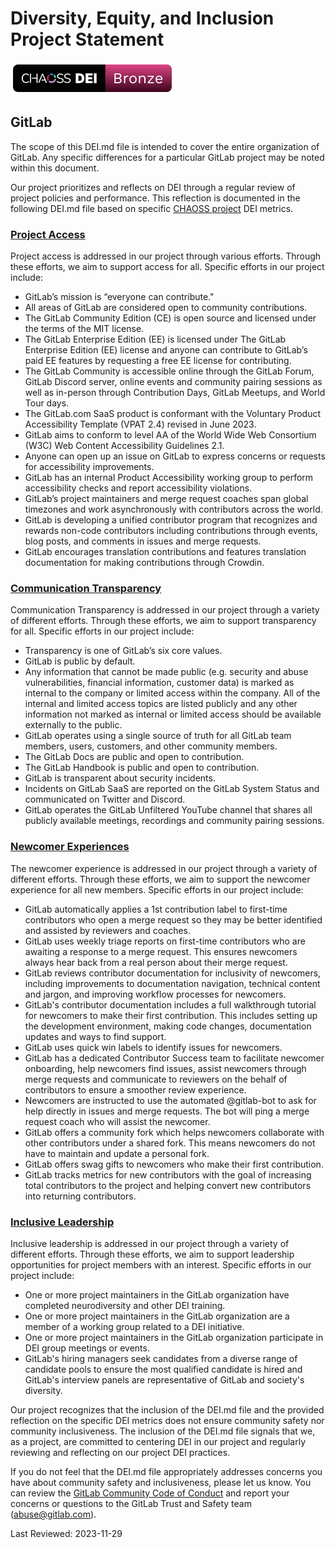 # Diversity, Equity, and Inclusion Project Statement

<!---
The DEI.md file was originally created in the CHAOSS project. This comment provides attribution of that work as defined under the MIT license.
-->

<!---
Please use the DEI.md Guide at https://github.com/badging/ProjectBadging/blob/main/Guide.DEI.md when creating your DEI.md file
-->

![DEI Bronze Badge](/public/dei-bronze-badge.svg)

## GitLab

The scope of this DEI.md file is intended to cover the entire organization of GitLab. Any specific differences for a particular GitLab project may be noted within this document.

Our project prioritizes and reflects on DEI through a regular review of project policies and performance. This reflection is documented in the following DEI.md file based on specific [CHAOSS project](https://chaoss.community) DEI metrics.

### [Project Access](https://chaoss.community/?p=4953)

Project access is addressed in our project through various efforts. Through these efforts, we aim to support access for all. Specific efforts in our project include:

- GitLab’s mission is “everyone can contribute."
- All areas of GitLab are considered open to community contributions.
- The GitLab Community Edition (CE) is open source and licensed under the terms of the MIT license.
- The GitLab Enterprise Edition (EE) is licensed under The GitLab Enterprise Edition (EE) license and anyone can contribute to GitLab’s paid EE features by requesting a free EE license for contributing.
- The GitLab Community is accessible online through the GitLab Forum, GitLab Discord server, online events and community pairing sessions as well as in-person through Contribution Days, GitLab Meetups, and World Tour days.
- The GitLab.com SaaS product is conformant with the Voluntary Product Accessibility Template (VPAT 2.4) revised in June 2023.
- GitLab aims to conform to level AA of the World Wide Web Consortium (W3C) Web Content Accessibility Guidelines 2.1.
- Anyone can open up an issue on GitLab to express concerns or requests for accessibility improvements.
- GitLab has an internal Product Accessibility working group to perform accessibility checks and report accessibility violations.
- GitLab’s project maintainers and merge request coaches span global timezones and work asynchronously with contributors across the world.
- GitLab is developing a unified contributor program that recognizes and rewards non-code contributors including contributions through events, blog posts, and comments in issues and merge requests.
- GitLab encourages translation contributions and features translation documentation for making contributions through Crowdin.

### [Communication Transparency](https://chaoss.community/?p=4957)

Communication Transparency is addressed in our project through a variety of different efforts. Through these efforts, we aim to support transparency for all. Specific efforts in our project include:

- Transparency is one of GitLab’s six core values.
- GitLab is public by default.
- Any information that cannot be made public (e.g. security and abuse vulnerabilities, financial information, customer data) is marked as internal to the company or limited access within the company. All of the internal and limited access topics are listed publicly and any other information not marked as internal or limited access should be available externally to the public.
- GitLab operates using a single source of truth for all GitLab team members, users, customers, and other community members.
- The GitLab Docs are public and open to contribution.
- The GitLab Handbook is public and open to contribution.
- GitLab is transparent about security incidents.
- Incidents on GitLab SaaS are reported on the GitLab System Status and communicated on Twitter and Discord.
- GitLab operates the GitLab Unfiltered YouTube channel that shares all publicly available meetings, recordings and community pairing sessions.

### [Newcomer Experiences](https://chaoss.community/?p=4891)

The newcomer experience is addressed in our project through a variety of different efforts. Through these efforts, we aim to support the newcomer experience for all new members. Specific efforts in our project include:

- GitLab automatically applies a 1st contribution label to first-time contributors who open a merge request so they may be better identified and assisted by reviewers and coaches.
- GitLab uses weekly triage reports on first-time contributors who are awaiting a response to a merge request. This ensures newcomers always hear back from a real person about their merge request.
- GitLab reviews contributor documentation for inclusivity of newcomers, including improvements to documentation navigation, technical content and jargon, and improving workflow processes for newcomers.
- GitLab's contributor documentation includes a full walkthrough tutorial for newcomers to make their first contribution. This includes setting up the development environment, making code changes, documentation updates and ways to find support.
- GitLab uses quick win labels to identify issues for newcomers.
- GitLab has a dedicated Contributor Success team to facilitate newcomer onboarding, help newcomers find issues, assist newcomers through merge requests and communicate to reviewers on the behalf of contributors to ensure a smoother review experience.
- Newcomers are instructed to use the automated @gitlab-bot to ask for help directly in issues and merge requests. The bot will ping a merge request coach who will assist the newcomer.
- GitLab offers a community fork which helps newcomers collaborate with other contributors under a shared fork. This means newcomers do not have to maintain and update a personal fork.
- GitLab offers swag gifts to newcomers who make their first contribution.
- GitLab tracks metrics for new contributors with the goal of increasing total contributors to the project and helping convert new contributors into returning contributors.

### [Inclusive Leadership](https://chaoss.community/?p=3522)

Inclusive leadership is addressed in our project through a variety of different efforts. Through these efforts, we aim to support leadership opportunities for project members with an interest. Specific efforts in our project include:

- One or more project maintainers in the GitLab organization have completed neurodiversity and other DEI training.
- One or more project maintainers in the GitLab organization are a member of a working group related to a DEI initiative.
- One or more project maintainers in the GitLab organization participate in DEI group meetings or events.
- GitLab's hiring managers seek candidates from a diverse range of candidate pools to ensure the most qualified candidate is hired and GitLab's interview panels are representative of GitLab and society's diversity.

Our project recognizes that the inclusion of the DEI.md file and the provided reflection on the specific DEI metrics does not ensure community safety nor community inclusiveness. The inclusion of the DEI.md file signals that we, as a project, are committed to centering DEI in our project and regularly reviewing and reflecting on our project DEI practices.

If you do not feel that the DEI.md file appropriately addresses concerns you have about community safety and inclusiveness, please let us know. You can review the [GitLab Community Code of Conduct](https://about.gitlab.com/community/contribute/code-of-conduct/) and report your concerns or questions to the GitLab Trust and Safety team (abuse@gitlab.com).

Last Reviewed: 2023-11-29
